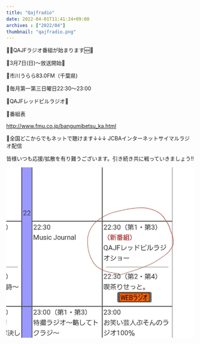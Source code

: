 ```yaml
---
title: "Qajfradio"
date: 2022-04-01T11:41:24+09:00
archives : ["2022/04"]
thumbnail: "qajfradio.png"
---
```



🎉🆕QAJFラジオ番組が始まります🆕🎉

🐸3月7日(日)〜放送開始🎊

🐸市川うらら83.0FM（千葉県)

🐸毎月第一第三日曜日22:30〜23:00

💊QAJFレッドピルラジオ💊

🐸番組表

 <a data-hook="linkViewer" href="http://www.fmu.co.jp/bangumibetsu_ka.html" target="_blank" rel="noopener noreferrer noopener" class="_3Bkfb _1lsz7"><u class="_3zM-5">http://www.fmu.co.jp/bangumibetsu_ka.html</u></a> </span>

🐸全国どこからでもネットで聴けます↓↓↓ JCBAインターネットサイマルラジオ配信

皆様いつも応援/拡散を有り難うございます。引き続き共に戦っていきましょう!!


![qajfradio](qajfradio.png)

